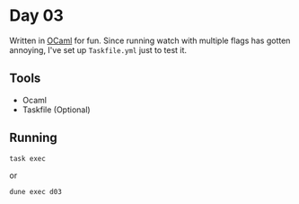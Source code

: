 # Day 03

Written in [OCaml](https://ocaml.org/) for fun.
Since running watch with multiple flags has gotten annoying,
I've set up `Taskfile.yml` just to test it.

## Tools

- Ocaml
- Taskfile (Optional)

## Running

```sh
task exec
```

or

```sh
dune exec d03
```
